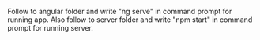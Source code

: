 Follow to angular folder and write "ng serve" in command prompt for running app.
Also follow to server folder and  write "npm start" in command prompt for running server.